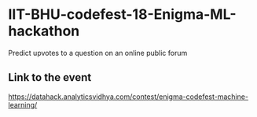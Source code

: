 # IIT-BHU-codefest-18-Enigma-ML-hackathon
Predict upvotes to a question on an online public forum

## Link to the event
https://datahack.analyticsvidhya.com/contest/enigma-codefest-machine-learning/
